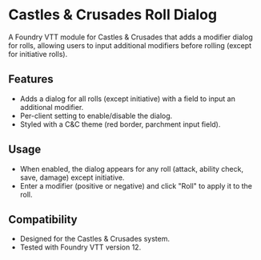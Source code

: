 # Castles & Crusades Roll Dialog

A Foundry VTT module for Castles & Crusades that adds a modifier dialog for rolls, allowing users to input additional modifiers before rolling (except for initiative rolls).

## Features
- Adds a dialog for all rolls (except initiative) with a field to input an additional modifier.
- Per-client setting to enable/disable the dialog.
- Styled with a C&C theme (red border, parchment input field).

## Usage
- When enabled, the dialog appears for any roll (attack, ability check, save, damage) except initiative.
- Enter a modifier (positive or negative) and click "Roll" to apply it to the roll.

## Compatibility
- Designed for the Castles & Crusades system.
- Tested with Foundry VTT version 12.